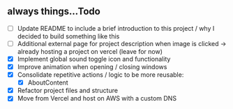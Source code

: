 ## always things...Todo

- [ ] Update README to include a brief introduction to this project / why I decided to build something like this
- [ ] Additional external page for project description when image is clicked -> already hosting a project on vercel (leave for now)
- [x] Implement global sound toggle icon and functionality
- [x] Improve animation when opening / closing windows
- [x] Consolidate repetitive actions / logic to be more reusable:
  - [x] AboutContent
- [x] Refactor project files and structure
- [x] Move from Vercel and host on AWS with a custom DNS
